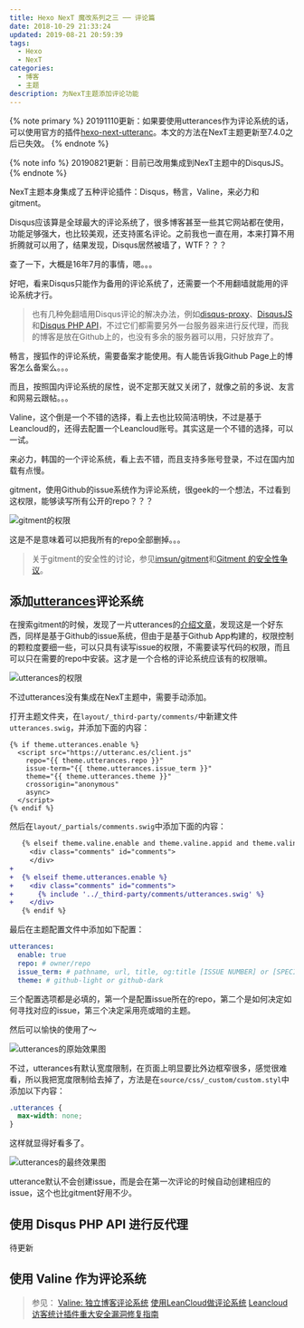 ```yaml
---
title: Hexo NexT 魔改系列之三 ── 评论篇
date: 2018-10-29 21:33:24
updated: 2019-08-21 20:59:39
tags:
  - Hexo
  - NexT
categories:
  - 博客
  - 主题
description: 为NexT主题添加评论功能
---
```


{% note primary %}
20191110更新：如果要使用utterances作为评论系统的话，可以使用官方的插件[hexo-next-utteranc](https://github.com/theme-next/hexo-next-utteranc)。本文的方法在NexT主题更新至7.4.0之后已失效。
{% endnote %}

{% note info %}
20190821更新：目前已改用集成到NexT主题中的DisqusJS。
{% endnote %}

NexT主题本身集成了五种评论插件：Disqus，畅言，Valine，来必力和gitment。

Disqus应该算是全球最大的评论系统了，很多博客甚至一些其它网站都在使用，功能足够强大，也比较美观，还支持匿名评论。之前我也一直在用，本来打算不用折腾就可以用了，结果发现，Disqus居然被墙了，WTF？？？

查了一下，大概是16年7月的事情，嗯。。。

好吧，看来Disqus只能作为备用的评论系统了，还需要一个不用翻墙就能用的评论系统才行。

> 也有几种免翻墙用Disqus评论的解决办法，例如[disqus-proxy][1]、[DisqusJS][2]和[Disqus PHP API][3]，不过它们都需要另外一台服务器来进行反代理，而我的博客是放在Github上的，也没有多余的服务器可以用，只好放弃了。

畅言，搜狐作的评论系统，需要备案才能使用。有人能告诉我Github Page上的博客怎么备案么。。。

而且，按照国内评论系统的尿性，说不定那天就又关闭了，就像之前的多说、友言和网易云跟帖。。。

Valine，这个倒是一个不错的选择，看上去也比较简洁明快，不过是基于Leancloud的，还得去配置一个Leancloud账号。其实这是一个不错的选择，可以一试。

来必力，韩国的一个评论系统，看上去不错，而且支持多账号登录，不过在国内加载有点慢。

gitment，使用Github的issue系统作为评论系统，很geek的一个想法，不过看到这权限，能够读写所有公开的repo？？？

![gitment的权限](https://i.loli.net/2018/10/29/5bd71ffe5a211.png)

这是不是意味着可以把我所有的repo全部删掉。。。

> 关于gitment的安全性的讨论，参见[imsun/gitment][4]和[Gitment 的安全性争议][5]。

## 添加[utterances][7]评论系统

在搜索gitment的时候，发现了一片utterances的[介绍文章][6]，发现这是一个好东西，同样是基于Github的issue系统，但由于是基于Github App构建的，权限控制的颗粒度要细一些，可以只具有读写issue的权限，不需要读写代码的权限，而且可以只在需要的repo中安装。这才是一个合格的评论系统应该有的权限嘛。

![utterances的权限](https://i.loli.net/2018/10/29/5bd723ae73cb3.png)

不过utterances没有集成在NexT主题中，需要手动添加。

打开主题文件夹，在`layout/_third-party/comments/`中新建文件`utterances.swig`，并添加下面的内容：

```twig
{% if theme.utterances.enable %}
  <script src="https://utteranc.es/client.js"
    repo="{{ theme.utterances.repo }}"
    issue-term="{{ theme.utterances.issue_term }}"
    theme="{{ theme.utterances.theme }}"
    crossorigin="anonymous"
    async>
  </script>
{% endif %}
```

然后在`layout/_partials/comments.swig`中添加下面的内容：

```patch
   {% elseif theme.valine.enable and theme.valine.appid and theme.valine.appkey %}
     <div class="comments" id="comments">
     </div>
+
+  {% elseif theme.utterances.enable %}
+    <div class="comments" id="comments">
+      {% include '../_third-party/comments/utterances.swig' %}
+    </div>
   {% endif %}
```

最后在主题配置文件中添加如下配置：

```yml
utterances:
  enable: true
  repo: # owner/repo
  issue_term: # pathname, url, title, og:title [ISSUE NUMBER] or [SPECIFIC TERM]
  theme: # github-light or github-dark
```

三个配置选项都是必填的，第一个是配置issue所在的repo，第二个是如何决定如何寻找对应的issue，第三个决定采用亮或暗的主题。

然后可以愉快的使用了～

![utterances的原始效果图](https://i.loli.net/2018/10/29/5bd72ad402e66.png)

不过，utterances有默认宽度限制，在页面上明显要比外边框窄很多，感觉很难看，所以我把宽度限制给去掉了，方法是在`source/css/_custom/custom.styl`中添加以下内容：

```css
.utterances {
  max-width: none;
}
```

这样就显得好看多了。

![utterances的最终效果图](https://i.loli.net/2018/10/29/5bd72b0093ab9.png)

utterance默认不会创建issue，而是会在第一次评论的时候自动创建相应的issue，这个也比gitment好用不少。

## 使用 Disqus PHP API 进行反代理

待更新

## 使用 Valine 作为评论系统

> 参见：
> [Valine: 独立博客评论系统][8]
> [使用LeanCloud做评论系统][9]
> [Leancloud访客统计插件重大安全漏洞修复指南][10]


[1]: https://github.com/ciqulover/disqus-proxy
[2]: https://github.com/SUkkaW/DisqusJS
[3]: https://github.com/fooleap/disqus-php-api
[4]: https://github.com/imsun/gitment#is-it-safe-to-make-my-client-secret-public
[5]: https://blog.wolfogre.com/posts/security-problem-of-gitment
[6]: http://www.xianmin.org/post/utterances-comment-system
[7]: https://utteranc.es
[8]: https://panjunwen.com/diy-a-comment-system
[9]: https://panjunwen.com/from-disqus-to-leancloud
[10]: https://leaferx.online/2018/02/11/lc-security
